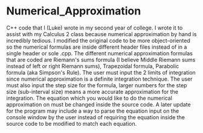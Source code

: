# Numerical_Approximation
C++ code that I (Luke) wrote in my second year of college. I wrote it to assist with my Calculus 2 class because numerical approximation by hand is incredibly tedious.
I modified the original code to be more object-oriented so the numerical formulas are inside different header files instead of in a single header or sole .cpp.
The different numerical approximation formulas that are coded are Riemann's sums formula (I believe Middle Riemann sums instead of left or right Riemann sums), Trapezoidal formula, Parabolic formula (aka Simpson's Rule).
The user must input the 2 limits of integration since numerical approximation is a definite integration technique. 
The user must also input the step size for the formula, larger numbers for the step size (sub-interval size) means a more accurate approximation for the integration.
The equation which you would like to do the numerical approximation on must be changed inside the source code. 
A later update for the program may include a way to parse the equation input on the console window by the user instead of requiring the equation inside the source code to be modified to match each equation.
